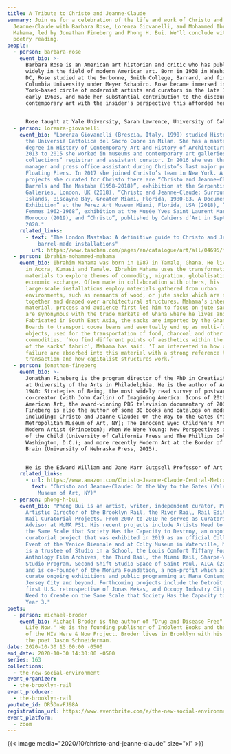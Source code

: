 ```yaml
---
title: A Tribute to Christo and Jeanne-Claude
summary: Join us for a celebration of the life and work of Christo and
  Jeanne-Claude with Barbara Rose, Lorenza Giovanelli, and Mohammed Ibrahim
  Mahama, led by Jonathan Fineberg and Phong H. Bui. We'll conclude with a
  poetry reading.
people:
  - person: barbara-rose
    event_bio: >-
      Barbara Rose is an American art historian and critic who has published
      widely in the field of modern American art. Born in 1938 in Washington,
      DC, Rose studied at the Sorbonne, Smith College, Barnard, and finally,
      Columbia University under Meyer Schapiro. Rose became immersed in the New
      York-based circle of modernist artists and curators in the late 1950s and
      early 1960s, and made her substantial contribution to the discourse on
      contemporary art with the insider's perspective this afforded her.


      Rose taught at Yale University, Sarah Lawrence, University of California at Irvine and San Diego, and the American University Art in Italy program, and was senior curator at the Museum of Fine Arts, Houston, from 1981-1985. A prolific writer, Rose is the author of American Art Since 1900(1967), The Golden Age of Dutch Painting (1969), American Painting: The 20th Century (Skira, 1969), and monographs on the artists Magdalena Abankawicz, Helen Frankenthaler, Robert Rauschenberg, Alexander Liberman, Larry Rivers, and others, as well as dozens of exhibition catalog essays. She held editorial positions at Art in America, Vogue, Artforum, Partisan Review, and Journal of Art, and her writing has also appeared in Art International, Studio International, Arts Magazine, and ARTnews, among many others.
  - person: lorenza-giovanelli
    event_bio: "Lorenza Giovanelli (Brescia, Italy, 1990) studied History of Art at
      the Universià Cattolica del Sacro Cuore in Milan. She has a master’s
      degree in History of Contemporary Art and History of Architecture. From
      2013 to 2015 she worked in museums and contemporary art galleries as
      collections’ registrar and assistant curator. In 2016 she was the office
      manager and press office assistant during Christo’s last major project The
      Floating Piers. In 2017 she joined Christo’s team in New York. Among the
      projects she curated for Christo there are “Christo and Jeanne-Claude:
      Barrels and The Mastaba (1958-2018)”, exhibition at the Serpentine
      Galleries, London, UK (2018), “Christo and Jeanne-Claude: Surrounded
      Islands, Biscayne Bay, Greater Miami, Florida, 1980-83. A Documentary
      Exhibition” at the Pérez Art Museum Miami, Florida, USA (2018), “Christo:
      Femmes 1962-1968”, exhibition at the Musée Yves Saint Laurent Marrakech,
      Morocco (2019), and “Christo”, published by Cahiers d’Art in September
      2020."
    related_links:
      - text: "The London Mastaba: A definitive guide to Christo and Jeanne-Claude’s
          barrel-made installations"
        url: https://www.taschen.com/pages/en/catalogue/art/all/04695/facts.christo_and_jeanne_claude_barrels_and_the_mastaba_19582018.htm
  - person: ibrahim-mohammed-mahama
    event_bio: Ibrahim Mahama was born in 1987 in Tamale, Ghana. He lives and works
      in Accra, Kumasi and Tamale. Ibrahim Mahama uses the transformation of
      materials to explore themes of commodity, migration, globalisation and
      economic exchange. Often made in collaboration with others, his
      large-scale installations employ materials gathered from urban
      environments, such as remnants of wood, or jute sacks which are stitched
      together and draped over architectural structures. Mahama’s interest in
      material, process and audience first led him to focus on jute sacks that
      are synonymous with the trade markets of Ghana where he lives and works.
      Fabricated in South East Asia, the sacks are imported by the Ghana Cocoa
      Boards to transport cocoa beans and eventually end up as multi-functional
      objects, used for the transportation of food, charcoal and other
      commodities. ‘You find different points of aesthetics within the surface
      of the sacks’ fabric’, Mahama has said. ‘I am interested in how crisis and
      failure are absorbed into this material with a strong reference to global
      transaction and how capitalist structures work.’
  - person: jonathan-fineberg
    event_bio: >-
      Jonathan Fineberg is the program director of the PhD in Creativity program
      at University of the Arts in Philadelphia. He is the author of Art Since
      1940: Strategies of Being, the most widely read survey of postwar art, and
      co-creator (with John Carlin) of Imagining America: Icons of 20th Century
      American Art, the award-winning PBS television documentary of 2005.
      Fineberg is also the author of some 30 books and catalogs on modern art,
      including: Christo and Jeanne-Claude: On the Way to the Gates (Yale &
      Metropolitan Museum of Art, NY); The Innocent Eye: Children's Art and the
      Modern Artist (Princeton); When We Were Young: New Perspectives on the Art
      of the Child (University of California Press and The Phillips Collection,
      Washington, D.C.); and more recently Modern Art at the Border of Mind and
      Brain (University of Nebraska Press, 2015). 


      He is the Edward William and Jane Marr Gutgsell Professor of Art History Emeritus at University of Illinois and a trustee emeritus of the Phillips Collection in Washington, D.C., where he was founding director of the Center for the Study of Modern Art. Fineberg has curated more than a dozen museum exhibitions, taught at Yale and Illinois, and served as a visitor at Harvard, Columbia, University of California and elsewhere. 
    related_links:
      - url: https://www.amazon.com/Christo-Jeanne-Claude-Central-Metropolitan-Museum/dp/0300104057
        text: "Christo and Jeanne-Claude: On the Way to the Gates (Yale & Metropolitan
          Museum of Art, NY)"
  - person: phong-h-bui
    event_bio: "Phong Bui is an artist, writer, independent curator, Publisher and
      Artistic Director of the Brooklyn Rail, the River Rail, Rail Editions, and
      Rail Curatorial Projects. From 2007 to 2010 he served as Curatorial
      Advisor at MoMA PS1. His recent projects include Artists Need to Create on
      the Same Scale that Society Has the Capacity to Destroy, an ongoing
      curatorial project that was exhibited in 2019 as an official Collateral
      Event of the Venice Biennale and at Colby Museum in Waterville, Maine. He
      is a trustee of Studio in a School, the Louis Comfort Tiffany Foundation,
      Anthology Film Archives, the Third Rail, the Miami Rail, Sharpe-Walentas
      Studio Program, Second Shift Studio Space of Saint Paul, AICA (2007-2020),
      and is co-founder of the Monira Foundation, a non-profit which aims to
      curate ongoing exhibitions and public programming at Mana Contemporary in
      Jersey City and beyond. Forthcoming projects include the Detroit Rail, the
      first U.S. retrospective of Jonas Mekas, and Occupy Industry City: Artists
      Need to Create on the Same Scale that Society Has the Capacity to Destroy,
      Year 3."
poets:
  - person: michael-broder
    event_bio: Michael Broder is the author of "Drug and Disease Free" and "This
      Life Now." He is the founding publisher of Indolent Books and the creator
      of the HIV Here & Now Project. Broder lives in Brooklyn with his husband,
      the poet Jason Schneiderman.
date: 2020-10-30 13:00:00 -0500
end_date: 2020-10-30 14:30:00 -0500
series: 163
collections:
  - the-new-social-environment
event_organizer:
  - the-brooklyn-rail
event_producer:
  - the-brooklyn-rail
youtube_id: DR5DnvFJ98A
registration_url: https://www.eventbrite.com/e/the-new-social-environment-163-a-tribute-to-christo-tickets-126454822779
event_platform:
  - zoom
---
```

{{< image media="2020/10/christo-and-jeanne-claude" size="xl" >}}